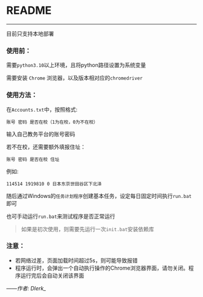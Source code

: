 # README

---

目前只支持本地部署

### 使用前：

需要`python3.10`以上环境，且将python路径设置为系统变量

需要安装 `Chrome` 浏览器，以及版本相对应的`chromedriver`

### 使用方法：

在`Accounts.txt`中，按照格式:

````
账号 密码 是否在校（1为在校，0为不在校）
````

输入自己教务平台的账号密码

若不在校，还需要额外填报住址：

```
账号 密码 是否在校 住址
```





例如:

```
114514 1919810 0 日本东京世田谷区下北泽
```

随后通过Windows的`任务计划程序`创建基本任务，设定每日固定时间执行`run.bat`即可

也可手动运行`run.bat`来测试程序是否正常运行

> 如果是初次使用，则需要先运行一次`init.bat`安装依赖库



### 注意：

+ 若网络过差，页面加载时间超过5s，则可能导致报错
+ 程序运行时，会弹出一个自动执行操作的Chrome浏览器界面，请勿关闭。程序运行完后会自动关闭该界面



*——作者: Dlerk_*
